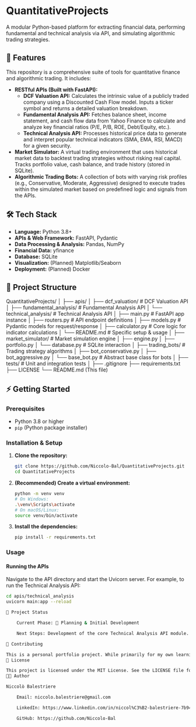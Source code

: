 # QuantitativeProjects

A modular Python-based platform for extracting financial data, performing fundamental and technical analysis via API, and simulating algorithmic trading strategies.

## 🚀 Features

This repository is a comprehensive suite of tools for quantitative finance and algorithmic trading. It includes:

*   **RESTful APIs (Built with FastAPI):**
    *   **DCF Valuation API:** Calculates the intrinsic value of a publicly traded company using a Discounted Cash Flow model. Inputs a ticker symbol and returns a detailed valuation breakdown.
    *   **Fundamental Analysis API:** Fetches balance sheet, income statement, and cash flow data from Yahoo Finance to calculate and analyze key financial ratios (P/E, P/B, ROE, Debt/Equity, etc.).
    *   **Technical Analysis API:** Processes historical price data to generate and interpret popular technical indicators (SMA, EMA, RSI, MACD) for a given security.
*   **Market Simulator:** A virtual trading environment that uses historical market data to backtest trading strategies without risking real capital. Tracks portfolio value, cash balance, and trade history (stored in SQLite).
*   **Algorithmic Trading Bots:** A collection of bots with varying risk profiles (e.g., Conservative, Moderate, Aggressive) designed to execute trades within the simulated market based on predefined logic and signals from the APIs.

## 🛠️ Tech Stack

*   **Language:** Python 3.8+
*   **APIs & Web Framework:** FastAPI, Pydantic
*   **Data Processing & Analysis:** Pandas, NumPy
*   **Financial Data:** yfinance
*   **Database:** SQLite
*   **Visualization:** (Planned) Matplotlib/Seaborn
*   **Deployment:** (Planned) Docker

## 📁 Project Structure

QuantitativeProjects/
│
├── apis/
│   ├── dcf_valuation/          # DCF Valuation API
│   ├── fundamental_analysis/    # Fundamental Analysis API
│   └── technical_analysis/      # Technical Analysis API
│       ├── main.py             # FastAPI app instance
│       ├── routers.py          # API endpoint definitions
│       ├── models.py           # Pydantic models for request/response
│       ├── calculator.py       # Core logic for indicator calculations
│       └── README.md           # Specific setup & usage
│
├── market_simulator/           # Market simulation engine
│   ├── engine.py
│   ├── portfolio.py
│   └── database.py             # SQLite interaction
│
├── trading_bots/               # Trading strategy algorithms
│   ├── bot_conservative.py
│   ├── bot_aggressive.py
│   └── base_bot.py             # Abstract base class for bots
│
├── tests/                      # Unit and integration tests
│
├── .gitignore
├── requirements.txt
├── LICENSE
└── README.md                   (This file)
## ⚡ Getting Started

### Prerequisites
- Python 3.8 or higher
- `pip` (Python package installer)

### Installation & Setup

1.  **Clone the repository:**
    ```bash
    git clone https://github.com/Niccolo-Bal/QuantitativeProjects.git
    cd QuantitativeProjects
    ```

2.  **(Recommended) Create a virtual environment:**
    ```bash
    python -m venv venv
    # On Windows:
    .\venv\Scripts\activate
    # On macOS/Linux:
    source venv/bin/activate
    ```

3.  **Install the dependencies:**
    ```bash
    pip install -r requirements.txt
    ```

### Usage

#### Running the APIs
Navigate to the API directory and start the Uvicorn server. For example, to run the Technical Analysis API:

```bash
cd apis/technical_analysis
uvicorn main:app --reload

📌 Project Status

    Current Phase: 🚧 Planning & Initial Development

    Next Steps: Development of the core Technical Analysis API module.

🤝 Contributing

This is a personal portfolio project. While primarily for my own learning, ideas, constructive feedback, and suggestions are always welcome. Please feel free to fork the repository and submit Pull Requests for any improvements.
📜 License

This project is licensed under the MIT License. See the LICENSE file for details.
👨‍💻 Author

Niccolò Balestriere

    Email: niccolo.balestriere@gmail.com

    LinkedIn: https://www.linkedin.com/in/niccol%C3%B2-balestriere-7b9459295/

    GitHub: https://github.com/Niccolo-Bal
